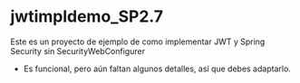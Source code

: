 # jwtimpldemo_SP2.7

Este es un proyecto de ejemplo de como implementar JWT y Spring Security sin SecurityWebConfigurer

* Es funcional, pero aún faltan algunos detalles, así que debes adaptarlo.
